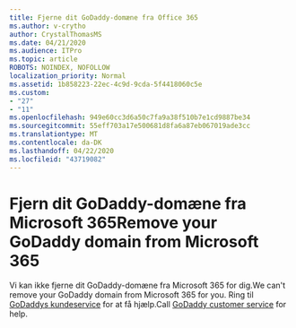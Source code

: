 ```yaml
---
title: Fjerne dit GoDaddy-domæne fra Office 365
ms.author: v-crytho
author: CrystalThomasMS
ms.date: 04/21/2020
ms.audience: ITPro
ms.topic: article
ROBOTS: NOINDEX, NOFOLLOW
localization_priority: Normal
ms.assetid: 1b858223-22ec-4c9d-9cda-5f4418060c5e
ms.custom:
- "27"
- "11"
ms.openlocfilehash: 949e60cc3d6a50c7fa9a38f510b7e1cd9887be34
ms.sourcegitcommit: 55eff703a17e500681d8fa6a87eb067019ade3cc
ms.translationtype: MT
ms.contentlocale: da-DK
ms.lasthandoff: 04/22/2020
ms.locfileid: "43719082"
---
```

# <a name="remove-your-godaddy-domain-from-microsoft-365"></a><span data-ttu-id="a7332-102">Fjern dit GoDaddy-domæne fra Microsoft 365</span><span class="sxs-lookup"><span data-stu-id="a7332-102">Remove your GoDaddy domain from Microsoft 365</span></span>

<span data-ttu-id="a7332-103">Vi kan ikke fjerne dit GoDaddy-domæne fra Microsoft 365 for dig.</span><span class="sxs-lookup"><span data-stu-id="a7332-103">We can't remove your GoDaddy domain from Microsoft 365 for you.</span></span> <span data-ttu-id="a7332-104">Ring til [GoDaddys kundeservice](https://aka.ms/contact-godaddy) for at få hjælp.</span><span class="sxs-lookup"><span data-stu-id="a7332-104">Call [GoDaddy customer service](https://aka.ms/contact-godaddy) for help.</span></span>
  